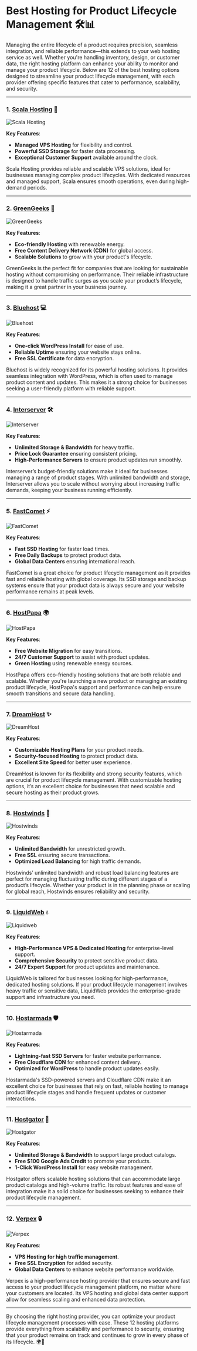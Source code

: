# Best Hosting for Product Lifecycle Management 🛠️📊

Managing the entire lifecycle of a product requires precision, seamless integration, and reliable performance—this extends to your web hosting service as well. Whether you're handling inventory, design, or customer data, the right hosting platform can enhance your ability to monitor and manage your product lifecycle. Below are 12 of the best hosting options designed to streamline your product lifecycle management, with each provider offering specific features that cater to performance, scalability, and security.

---

### 1. [**Scala Hosting**](https://snipitx.com/scala-jy) 🚀

![Scala Hosting](https://i.imgur.com/uJ5JIK3.png "Scala Web Hosting")

**Key Features**:
- **Managed VPS Hosting** for flexibility and control.
- **Powerful SSD Storage** for faster data processing.
- **Exceptional Customer Support** available around the clock.

Scala Hosting provides reliable and scalable VPS solutions, ideal for businesses managing complex product lifecycles. With dedicated resources and managed support, Scala ensures smooth operations, even during high-demand periods.

---

### 2. [**GreenGeeks**](https://snipitx.com/greengeeks-jy) 🌱

![GreenGeeks](https://i.imgur.com/eEwuntu.jpg "GreenGeeks Hosting")

**Key Features**:
- **Eco-friendly Hosting** with renewable energy.
- **Free Content Delivery Network (CDN)** for global access.
- **Scalable Solutions** to grow with your product's lifecycle.

GreenGeeks is the perfect fit for companies that are looking for sustainable hosting without compromising on performance. Their reliable infrastructure is designed to handle traffic surges as you scale your product’s lifecycle, making it a great partner in your business journey.

---

### 3. [**Bluehost**](https://snipitx.com/bluehost-jy) 💻

![Bluehost](https://i.imgur.com/PasFF9E.jpeg "Bluehost Hosting")

**Key Features**:
- **One-click WordPress Install** for ease of use.
- **Reliable Uptime** ensuring your website stays online.
- **Free SSL Certificate** for data encryption.

Bluehost is widely recognized for its powerful hosting solutions. It provides seamless integration with WordPress, which is often used to manage product content and updates. This makes it a strong choice for businesses seeking a user-friendly platform with reliable support.

---

### 4. [**Interserver**](https://snipitx.com/interserver-jy) 🛠️

![Interserver](https://i.imgur.com/OM5dOEW.jpeg "Interserver Hosting")

**Key Features**:
- **Unlimited Storage & Bandwidth** for heavy traffic.
- **Price Lock Guarantee** ensuring consistent pricing.
- **High-Performance Servers** to ensure product updates run smoothly.

Interserver’s budget-friendly solutions make it ideal for businesses managing a range of product stages. With unlimited bandwidth and storage, Interserver allows you to scale without worrying about increasing traffic demands, keeping your business running efficiently.

---

### 5. [**FastComet**](https://snipitx.com/fastcomet-jy) ⚡

![FastComet](https://i.imgur.com/7qgXuWp.png "FastComet Hosting")

**Key Features**:
- **Fast SSD Hosting** for faster load times.
- **Free Daily Backups** to protect product data.
- **Global Data Centers** ensuring international reach.

FastComet is a great choice for product lifecycle management as it provides fast and reliable hosting with global coverage. Its SSD storage and backup systems ensure that your product data is always secure and your website performance remains at peak levels.

---

### 6. [**HostPapa**](https://snipitx.com/hostpapa-jy) 🌍

![HostPapa](https://i.imgur.com/ouDTkvl.jpeg "HostPapa Hosting")

**Key Features**:
- **Free Website Migration** for easy transitions.
- **24/7 Customer Support** to assist with product updates.
- **Green Hosting** using renewable energy sources.

HostPapa offers eco-friendly hosting solutions that are both reliable and scalable. Whether you're launching a new product or managing an existing product lifecycle, HostPapa's support and performance can help ensure smooth transitions and secure data handling.

---

### 7. [**DreamHost**](https://snipitx.com/dreamhost-jy) ✨

![DreamHost](https://i.imgur.com/rXIg8ip.jpeg "Dreamhost Hosting")

**Key Features**:
- **Customizable Hosting Plans** for your product needs.
- **Security-focused Hosting** to protect product data.
- **Excellent Site Speed** for better user experience.

DreamHost is known for its flexibility and strong security features, which are crucial for product lifecycle management. With customizable hosting options, it’s an excellent choice for businesses that need scalable and secure hosting as their product grows.

---

### 8. [**Hostwinds**](https://snipitx.com/hostwinds-jy) 💨

![Hostwinds](https://i.imgur.com/53aSNXx.jpeg "Hostwinds Hosting")

**Key Features**:
- **Unlimited Bandwidth** for unrestricted growth.
- **Free SSL** ensuring secure transactions.
- **Optimized Load Balancing** for high traffic demands.

Hostwinds’ unlimited bandwidth and robust load balancing features are perfect for managing fluctuating traffic during different stages of a product’s lifecycle. Whether your product is in the planning phase or scaling for global reach, Hostwinds ensures reliability and security.

---

### 9. [**LiquidWeb**](https://snipitx.com/liquidweb-jy) 💧

![Liquidweb](https://i.imgur.com/4IvT9SC.jpeg "Liquidweb Hosting")

**Key Features**:
- **High-Performance VPS & Dedicated Hosting** for enterprise-level support.
- **Comprehensive Security** to protect sensitive product data.
- **24/7 Expert Support** for product updates and maintenance.

LiquidWeb is tailored for businesses looking for high-performance, dedicated hosting solutions. If your product lifecycle management involves heavy traffic or sensitive data, LiquidWeb provides the enterprise-grade support and infrastructure you need.

---

### 10. [**Hostarmada**](https://snipitx.com/hostarmada-jy) 🛡️

![Hostarmada](https://i.imgur.com/KFbdf3o.jpeg "Hostarmada Hosting")

**Key Features**:
- **Lightning-fast SSD Servers** for faster website performance.
- **Free Cloudflare CDN** for enhanced content delivery.
- **Optimized for WordPress** to handle product updates easily.

Hostarmada's SSD-powered servers and Cloudflare CDN make it an excellent choice for businesses that rely on fast, reliable hosting to manage product lifecycle stages and handle frequent updates or customer interactions.

---

### 11. [**Hostgator**](https://snipitx.com/hostgator-jy) 🐊

![Hostgator](https://i.imgur.com/BcVkH57.jpeg "Hostgator Hosting")

**Key Features**:
- **Unlimited Storage & Bandwidth** to support large product catalogs.
- **Free $100 Google Ads Credit** to promote your products.
- **1-Click WordPress Install** for easy website management.

Hostgator offers scalable hosting solutions that can accommodate large product catalogs and high-volume traffic. Its robust features and ease of integration make it a solid choice for businesses seeking to enhance their product lifecycle management.

---

### 12. [**Verpex**](https://snipitx.com/verpex-jy) 🔒

![Verpex](https://i.imgur.com/6x5LhiS.jpeg "Verpex Hosting")

**Key Features**:
- **VPS Hosting for high traffic management**.
- **Free SSL Encryption** for added security.
- **Global Data Centers** to enhance website performance worldwide.

Verpex is a high-performance hosting provider that ensures secure and fast access to your product lifecycle management platform, no matter where your customers are located. Its VPS hosting and global data center support allow for seamless scaling and enhanced data protection.

---

By choosing the right hosting provider, you can optimize your product lifecycle management processes with ease. These 12 hosting platforms provide everything from scalability and performance to security, ensuring that your product remains on track and continues to grow in every phase of its lifecycle. 🌍🚀
